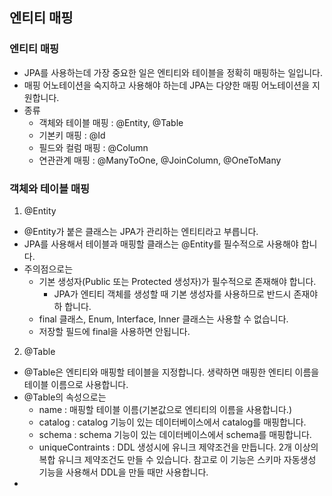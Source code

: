## 엔티티 매핑
### 엔티티 매핑
- JPA를 사용하는데 가장 중요한 일은 엔티티와 테이블을 정확히 매핑하는 일입니다.
- 매핑 어노테이션을 숙지하고 사용해야 하는데 JPA는 다양한 매핑 어노테이션을 지원합니다.
- 종류
  - 객체와 테이블 매핑 : @Entity, @Table
  - 기본키 매핑 : @Id
  - 필드와 컬럼 매핑 : @Column
  - 연관관계 매핑 : @ManyToOne, @JoinColumn, @OneToMany

### 객체와 테이블 매핑
1. @Entity
- @Entity가 붙은 클래스는 JPA가 관리하는 엔티티라고 부릅니다.
- JPA를 사용해서 테이블과 매핑할 클래스는 @Entity를 필수적으로 사용해야 합니다.
- 주의점으로는
  - 기본 생성자(Public 또는 Protected 생성자)가 필수적으로 존재해야 합니다.
    - JPA가 엔티티 객체를 생성할 때 기본 생성자를 사용하므로 반드시 존재야하 합니다.
  - final 클래스, Enum, Interface, Inner 클래스는 사용할 수 없습니다.
  - 저장할 필드에 final을 사용하면 안됩니다.
2. @Table
- @Table은 엔티티와 매핑할 테이블을 지정합니다. 생략하면 매핑한 엔티티 이름을 테이블 이름으로 사용합니다.
- @Table의 속성으로는
  - name : 매핑할 테이블 이름(기본값으로 엔티티의 이름을 사용합니다.)
  - catalog : catalog 기능이 있는 데이터베이스에서 catalog를 매핑합니다.
  - schema : schema 기능이 있는 데이터베이스에서 schema를 매핑합니다.
  - uniqueContraints : DDL 생성시에 유니크 제약조건을 만듭니다. 2개 이상의 복합 유니크 제약조건도 만들 수 있습니다. 참고로 이 기능은 스키마 자동생성 기능을 사용해서 DDL을 만들 때만 사용합니다.
- 
